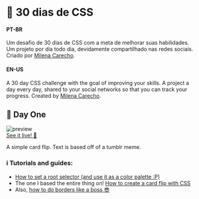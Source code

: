 # 🚀 30 dias de CSS
#### PT-BR
Um desafio de 30 dias de CSS com a meta de melhorar suas habilidades. Um projeto por dia todo dia, devidamente compartilhado nas redes sociais. Criado por [Milena Carecho](https://github.com/MilenaCarecho/30diasDeCSS).

#### EN-US
A 30 day CSS challenge with the goal of improving your skills. A project a day every day, shared to your social networks so that you can track your progress. Created by [Milena Carecho](https://github.com/MilenaCarecho/30diasDeCSS).

## 🔮 Day One
![preview](https://j.gifs.com/z6ygWm.gif)<br>
[See it live! 🔗](https://mariak-fla.github.io/30dias-css/01/)

A simple card flip. Text is based off of a tumblr meme.

### ℹ️ Tutorials and guides:
- [How to set a root selector (and use it as a color palette :P)](https://www.w3schools.com/cssref/sel_root.asp)
- The one I based the entire thing on! [How to create a card flip with CSS](https://www.youtube.com/watch?v=QGVXmoZWZuw)
- Also, [how to do borders like a boss 😎](https://www.w3schools.com/css/css_border.asp)